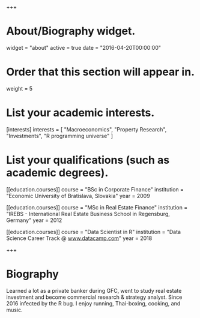 +++
# About/Biography widget.
widget = "about"
active = true
date = "2016-04-20T00:00:00"

# Order that this section will appear in.
weight = 5

# List your academic interests.
[interests]
  interests = [
    "Macroeconomics",
    "Property Research",
    "Investments",
    "R programming universe"
  ]

# List your qualifications (such as academic degrees).
[[education.courses]]
  course = "BSc in Corporate Finance"
  institution = "Economic University of Bratislava, Slovakia"
  year = 2009

[[education.courses]]
  course = "MSc in Real Estate Finance"
  institution = "IREBS - International Real Estate Business School in Regensburg, Germany"
  year = 2012

[[education.courses]]
  course = "Data Scientist in R"
  institution = "Data Science Career Track @ www.datacamp.com"
  year = 2018
 
+++

# Biography

Learned a lot as a private banker during GFC, went to study real estate investment and become commercial research & strategy analyst. Since 2016 infected by the R bug. I enjoy running, Thai-boxing, cooking, and music.
